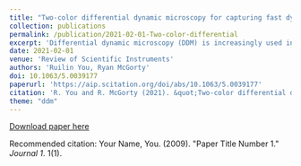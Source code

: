 ```yaml
---
title: "Two-color differential dynamic microscopy for capturing fast dynamics"
collection: publications
permalink: /publication/2021-02-01-Two-color-differential
excerpt: 'Differential dynamic microscopy (DDM) is increasingly used in the fields of soft matter physics and biophysics to extract the dynamics of microscopic objects across a range of wavevectors by optical microscopy. Standard DDM is limited to detecting dynamics no faster than the camera frame rate. We report on an extension to DDM where we sequentially illuminate the sample with spectrally distinct light and image with a color camera. By pulsing blue and then red light separated by a lag time much smaller than the camera’s exposure time, we are able to use this two-color DDM method to measure dynamics occurring much faster than the camera frame rate.'
date: 2021-02-01
venue: 'Review of Scientific Instruments'
authors: 'Ruilin You, Ryan McGorty'
doi: 10.1063/5.0039177
paperurl: 'https://aip.scitation.org/doi/abs/10.1063/5.0039177'
citation: 'R. You and R. McGorty (2021). &quot;Two-color differential dynamic microscopy for capturing fast dynamics&quot; <i>Review of Scientific Instruments</i>. 1(1).'
theme: "ddm"
---
```


[Download paper here](http://academicpages.github.io/files/paper1.pdf)

Recommended citation: Your Name, You. (2009). "Paper Title Number 1." <i>Journal 1</i>. 1(1).